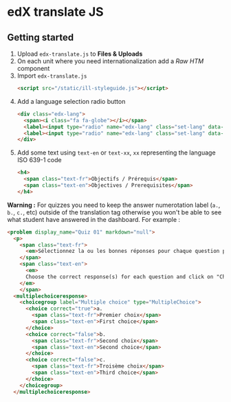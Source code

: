 # edX translate JS

## Getting started

1. Upload `edx-translate.js` to **Files & Uploads**
2. On each unit where you need internationalization add a *Raw HTM* component 
3. Import `edx-translate.js`
   ```html
   <script src="/static/ill-styleguide.js"></script>
   ```
4. Add a language selection radio button
   ```html
   <div class="edx-lang">
     <span><i class="fa fa-globe"></i></span>
     <label><input type="radio" name="edx-lang" class="set-lang" data-lang="fr" /> <span>FR</span></label>
     <label><input type="radio" name="edx-lang" class="set-lang" data-lang="en" /> <span>EN</span></label>
   </div>
   ```
5. Add some text using `text-en` or `text-xx`, `xx` representing the language ISO 639-1 code
   ```html
   <h4>
     <span class="text-fr">Objectifs / Prérequis</span>
     <span class="text-en">Objectives / Prerequisites</span>
   </h4>
   ```

**Warning :** For quizzes you need to keep the answer numerotation label (`a.`, `b.`, `c.`, etc) outside of the translation tag otherwise you won't be able to see what student have answered in the dashboard. For example :

```html
<problem display_name="Quiz 01" markdown="null">
  <p>
    <span class="text-fr">
      <em>Sélectionnez la ou les bonnes réponses pour chaque question puis cliquez sur "Vérifier".</em>
    </span>
    <span class="text-en">
      <em>
      Choose the correct response(s) for each question and click on "Check".
    </em>
    </span>
  <multiplechoiceresponse>
    <choicegroup label="Multiple choice" type="MultipleChoice">
      <choice correct="true">a. 
        <span class="text-fr">Premier choix</span>
        <span class="text-en">First choice</span>
      </choice>
      <choice correct="false">b. 
        <span class="text-fr">Second choix</span>
        <span class="text-en">Second choice</span>
      </choice>
      <choice correct="false">c. 
        <span class="text-fr">Troisème choix</span>
        <span class="text-en">Third choice</span>
      </choice>
    </choicegroup>
  </multiplechoiceresponse>
```
